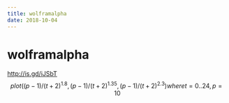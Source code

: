 ```yaml
---
title: wolframalpha
date: 2018-10-04
---
```

# wolframalpha
http://is.gd/iJSbT
$$
plot( (p - 1	) / (t + 2)^1.8,  (p - 1) / (t + 2)^1.35, (p - 1) / (t + 2)^2.3 ) where t=0..24, p=10
$$